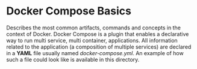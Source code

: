 # Docker Compose Basics
Describes the most common artifacts, commands and concepts in the context of Docker. Docker Compose is a plugin that enables a declarative way to run multi service, multi container, applications.
All information related to the application (a composition of multiple services) are declared in a **YAML** file usually named *docker-compose.yml*. An example of how such a file could look like is available in this directory.
